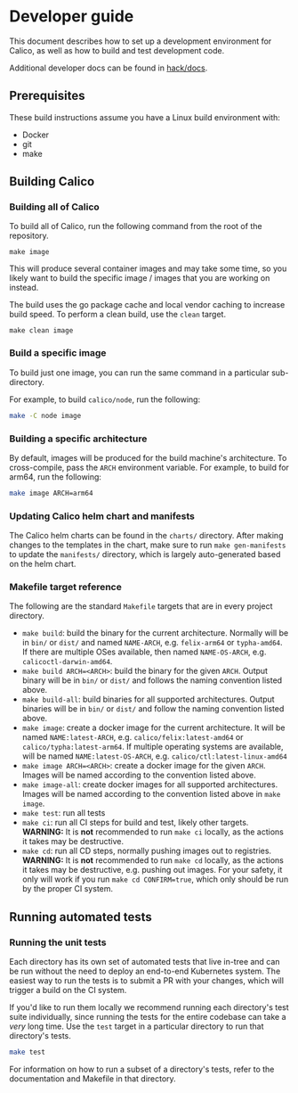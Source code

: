 # Developer guide

This document describes how to set up a development environment for Calico, as well as how to build and test development code.

Additional developer docs can be found in [hack/docs](hack/docs).

## Prerequisites

These build instructions assume you have a Linux build environment with:

- Docker
- git
- make

## Building Calico

### Building all of Calico

To build all of Calico, run the following command from the root of the repository.

```
make image
```

This will produce several container images and may take some time, so you likely want to build the specific image / images that you are working on instead.

The build uses the go package cache and local vendor caching to increase build speed. To perform a clean build, use the `clean` target.

```
make clean image
```

### Build a specific image

To build just one image, you can run the same command in a particular sub-directory.

For example, to build `calico/node`, run the following:

```bash
make -C node image
```

### Building a specific architecture

By default, images will be produced for the build machine's architecture. To cross-compile, pass the `ARCH` environment variable. For example, to
build for arm64, run the following:

```bash
make image ARCH=arm64
```

### Updating Calico helm chart and manifests

The Calico helm charts can be found in the `charts/` directory. After making changes to the templates in the chart,
make sure to run `make gen-manifests` to update the `manifests/` directory, which is largely auto-generated based on the helm chart.

### Makefile target reference

The following are the standard `Makefile` targets that are in every project directory.

- `make build`: build the binary for the current architecture. Normally will be in `bin/` or `dist/` and named `NAME-ARCH`, e.g. `felix-arm64` or `typha-amd64`. If there are multiple OSes available, then named `NAME-OS-ARCH`, e.g. `calicoctl-darwin-amd64`.
- `make build ARCH=<ARCH>`: build the binary for the given `ARCH`. Output binary will be in `bin/` or `dist/` and follows the naming convention listed above.
- `make build-all`: build binaries for all supported architectures. Output binaries will be in `bin/` or `dist/` and follow the naming convention listed above.
- `make image`: create a docker image for the current architecture. It will be named `NAME:latest-ARCH`, e.g. `calico/felix:latest-amd64` or `calico/typha:latest-arm64`. If multiple operating systems are available, will be named `NAME:latest-OS-ARCH`, e.g. `calico/ctl:latest-linux-amd64`
- `make image ARCH=<ARCH>`: create a docker image for the given `ARCH`. Images will be named according to the convention listed above.
- `make image-all`: create docker images for all supported architectures. Images will be named according to the convention listed above in `make image`.
- `make test`: run all tests
- `make ci`: run all CI steps for build and test, likely other targets. **WARNING:** It is **not** recommended to run `make ci` locally, as the actions it takes may be destructive.
- `make cd`: run all CD steps, normally pushing images out to registries. **WARNING:** It is **not** recommended to run `make cd` locally, as the actions it takes may be destructive, e.g. pushing out images. For your safety, it only will work if you run `make cd CONFIRM=true`, which only should be run by the proper CI system.

## Running automated tests

### Running the unit tests

Each directory has its own set of automated tests that live in-tree and can be run without the need to deploy an end-to-end Kubernetes system. The easiest
way to run the tests is to submit a PR with your changes, which will trigger a build on the CI system.

If you'd like to run them locally we recommend running each directory's test suite individually,
since running the tests for the entire codebase can take a _very_ long time. Use the `test` target in a particular directory to run that
directory's tests.

```bash
make test
```

For information on how to run a subset of a directory's tests, refer to the documentation and Makefile in that directory.
